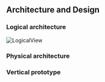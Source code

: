## Architecture and Design


### Logical architecture
![LogicalView](https://github.com/LEIC-ES-2021-22/2LEIC03T3/blob/main/images/logicalArchitecture.png)

### Physical architecture


### Vertical prototype
